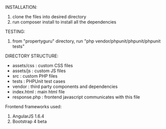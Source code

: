 INSTALLATION:
1) clone the files into desired directory
2) run composer install to install all the dependencies

TESTING:
1) from "propertyguru" directory, run "php vendor/phpunit/phpunit/phpunit tests"

DIRECTORY STRUCTURE:
- assets/css : custom CSS files
- assets/js : custom JS files
- src : custom PHP files
- tests : PHPUnit test cases
- vendor : third party components and dependencies
- index.html : main html file
- response.php : frontend javascript communicates with this file

Frontend frameworks used:
1) AngularJS 1.6.4
2) Bootstrap 4 beta
